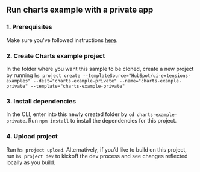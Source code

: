 ## Run charts example with a private app

### 1. Prerequisites

Make sure you've followed instructions [here](https://github.com/HubSpot/ui-extensions-examples/blob/main/charts-example/README.md#step-1-update-your-cli-and--authenticate-your-developer-account).

### 2. Create Charts example project

In the folder where you want this sample to be cloned, create a new project by running `hs project create --templateSource="HubSpot/ui-extensions-examples" --dest="charts-example-private" --name="charts-example-private" --template="charts-example-private"`

### 3. Install dependencies

In the CLI, enter into this newly created folder by `cd charts-example-private`. Run `npm install` to install the dependencies for this project.

### 4. Upload project

Run `hs project upload`. Alternatively, if you’d like to build on this project, run `hs project dev` to kickoff the dev process and see changes reflected locally as you build.
